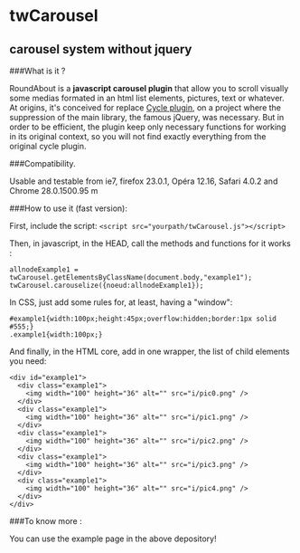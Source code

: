 twCarousel
==========

carousel system without jquery
------------------------------

###What is it ?

RoundAbout is a **javascript carousel plugin** that allow you to scroll visually some medias formated in an html list elements, pictures, text or whatever. 
At origins, it's conceived for replace [Cycle plugin](http://jquery.malsup.com/cycle2/demo/carousel.php), on a project where the suppression of the main library, the famous jQuery, was necessary. 
But in order to be efficient, the plugin keep only necessary functions for working in its original context, so you will not find exactly everything from the original cycle plugin.

###Compatibility.

Usable and testable from ie7, firefox 23.0.1, Opéra 12.16, Safari 4.0.2 and Chrome 28.0.1500.95 m 

###How to use it (fast version):

First, include the script:
`<script src="yourpath/twCarousel.js"></script>`

Then, in javascript, in the HEAD, call the methods and functions for it works :

    allnodeExample1 = twCarousel.getElementsByClassName(document.body,"example1");
    twCarousel.carouselize({noeud:allnodeExample1});
  
In CSS, just add some rules for, at least, having a "window":
    
    #example1{width:100px;height:45px;overflow:hidden;border:1px solid #555;}
    .example1{width:100px;}

And finally, in the HTML core, add in one wrapper, the list of child elements you need:

    <div id="example1">
      <div class="example1">
        <img width="100" height="36" alt="" src="i/pic0.png" />
      </div>
      <div class="example1">
    	<img width="100" height="36" alt="" src="i/pic1.png" />
      </div>
      <div class="example1">
    	<img width="100" height="36" alt="" src="i/pic2.png" />
      </div>
      <div class="example1">
    	<img width="100" height="36" alt="" src="i/pic3.png" />
      </div>
      <div class="example1">
    	<img width="100" height="36" alt="" src="i/pic4.png" />
      </div>
    </div>



###To know more :

You can use the example page in the above depository!



